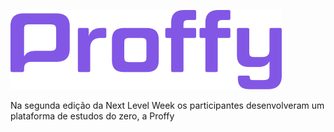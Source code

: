 ![logo](https://github.com/clementedbarros/proffy/blob/master/.github/logo.png)

Na segunda edição da Next Level Week os participantes desenvolveram um plataforma de estudos do zero, a Proffy
